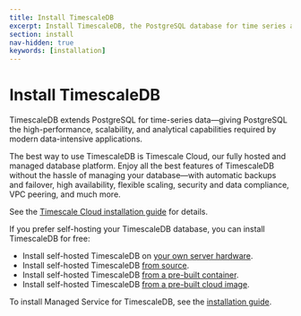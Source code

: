 ```yaml
---
title: Install TimescaleDB
excerpt: Install TimescaleDB, the PostgreSQL database for time series and data analysis
section: install
nav-hidden: true
keywords: [installation]
---
```


# Install TimescaleDB

TimescaleDB extends  PostgreSQL for time-series data—giving PostgreSQL the
high-performance, scalability, and analytical capabilities required by modern
data-intensive applications.

<highlight type="cloud" header="Timescale Cloud" button="Get started for free">
The best way to use TimescaleDB is Timescale Cloud, our fully hosted and managed
database platform. Enjoy all the best  features of TimescaleDB without the
hassle of managing your database—with automatic backups and failover, high
availability, flexible scaling, security and data compliance, VPC peering, and
much more.
</highlight>

See the [Timescale Cloud installation guide][tsc-install] for details.

If you prefer self-hosting your TimescaleDB database, you can install
TimescaleDB for free:

*   Install self-hosted TimescaleDB on [your own server hardware][self-hosted-install].
*   Install self-hosted TimescaleDB [from source][self-hosted-source].
*   Install self-hosted TimescaleDB [from a pre-built container][self-hosted-container].
*   Install self-hosted TimescaleDB [from a pre-built cloud image][self-hosted-cloud].

To install Managed Service for TimescaleDB, see the [installation
guide][mst-install].

[mst-install]: /install/:currentVersion:/installation-mst/
[self-hosted-install]: /install/:currentVersion:/self-hosted/
[self-hosted-source]: /install/:currentVersion:/self-hosted/installation-source/
[self-hosted-container]: /install/:currentVersion:/installation-docker/
[self-hosted-cloud]: /install/:currentVersion:/self-hosted/installation-linux/
[tsc-install]: /install/:currentVersion:/installation-cloud/
